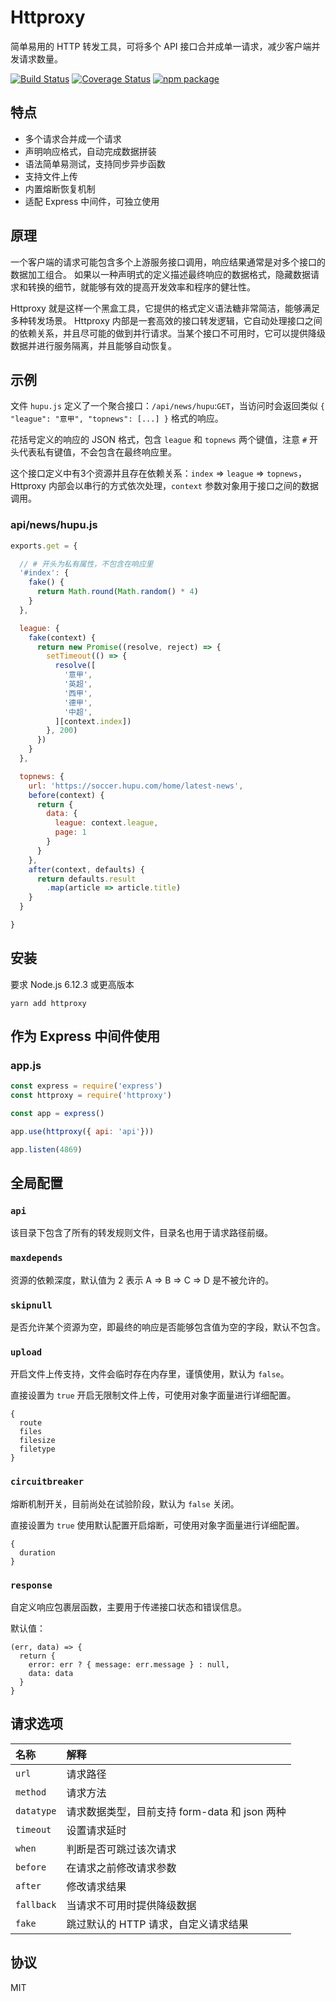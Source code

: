 # Httproxy

简单易用的 HTTP 转发工具，可将多个 API 接口合并成单一请求，减少客户端并发请求数量。

[![Build Status](https://travis-ci.org/viclm/httproxy.svg?branch=master)](https://travis-ci.org/viclm/httproxy)
[![Coverage Status](https://coveralls.io/repos/github/viclm/httproxy/badge.svg?branch=master)](https://coveralls.io/github/viclm/httproxy?branch=master)
[![npm package](https://img.shields.io/npm/v/httproxy.svg)](https://www.npmjs.org/package/httproxy)

## 特点

- 多个请求合并成一个请求
- 声明响应格式，自动完成数据拼装
- 语法简单易测试，支持同步异步函数
- 支持文件上传
- 内置熔断恢复机制
- 适配 Express 中间件，可独立使用

## 原理

一个客户端的请求可能包含多个上游服务接口调用，响应结果通常是对多个接口的数据加工组合。
如果以一种声明式的定义描述最终响应的数据格式，隐藏数据请求和转换的细节，就能够有效的提高开发效率和程序的健壮性。

Httproxy 就是这样一个黑盒工具，它提供的格式定义语法糖非常简洁，能够满足多种转发场景。
Httproxy 内部是一套高效的接口转发逻辑，它自动处理接口之间的依赖关系，并且尽可能的做到并行请求。当某个接口不可用时，它可以提供降级数据并进行服务隔离，并且能够自动恢复。

## 示例

文件 `hupu.js` 定义了一个聚合接口：`/api/news/hupu`:`GET`，当访问时会返回类似 `{ "league": "意甲", "topnews": [...] }` 格式的响应。

花括号定义的响应的 JSON 格式，包含 `league` 和 `topnews` 两个键值，注意 `#` 开头代表私有键值，不会包含在最终响应里。

这个接口定义中有3个资源并且存在依赖关系：`index` => `league` => `topnews`，Httproxy 内部会以串行的方式依次处理，`context` 参数对象用于接口之间的数据调用。

### api/news/hupu.js

```javascript
exports.get = {

  // # 开头为私有属性，不包含在响应里
  '#index': {
    fake() {
      return Math.round(Math.random() * 4)
    }
  },

  league: {
    fake(context) {
      return new Promise((resolve, reject) => {
        setTimeout(() => {
          resolve([
            '意甲',
            '英超',
            '西甲',
            '德甲',
            '中超',
          ][context.index])
        }, 200)
      })
    }
  },

  topnews: {
    url: 'https://soccer.hupu.com/home/latest-news',
    before(context) {
      return {
        data: {
          league: context.league,
          page: 1
        }
      }
    },
    after(context, defaults) {
      return defaults.result
        .map(article => article.title)
    }
  }

}
```

## 安装

要求 Node.js 6.12.3 或更高版本

```shell
yarn add httproxy
```

## 作为 Express 中间件使用

### app.js

```javascript
const express = require('express')
const httproxy = require('httproxy')

const app = express()

app.use(httproxy({ api: 'api'}))

app.listen(4869)
```

## 全局配置

### `api`

该目录下包含了所有的转发规则文件，目录名也用于请求路径前缀。

### `maxdepends`

资源的依赖深度，默认值为 2 表示 A => B => C => D 是不被允许的。

### `skipnull`

是否允许某个资源为空，即最终的响应是否能够包含值为空的字段，默认不包含。

### `upload`

开启文件上传支持，文件会临时存在内存里，谨慎使用，默认为 `false`。

直接设置为 `true` 开启无限制文件上传，可使用对象字面量进行详细配置。

```
{
  route
  files
  filesize
  filetype
}
```

### `circuitbreaker`

熔断机制开关，目前尚处在试验阶段，默认为 `false` 关闭。

直接设置为 `true` 使用默认配置开启熔断，可使用对象字面量进行详细配置。

```
{
  duration
}
```

### `response`

自定义响应包裹层函数，主要用于传递接口状态和错误信息。

默认值：

```
(err, data) => {
  return {
    error: err ? { message: err.message } : null,
    data: data
  }
}
```


## 请求选项

| 名称 | 解释 |
|:-----------|:-|
| `url`      | 请求路径 |
| `method`   | 请求方法 |
| `datatype` | 请求数据类型，目前支持 form-data 和 json 两种 |
| `timeout`  | 设置请求延时 |
| `when`     | 判断是否可跳过该次请求 |
| `before`   | 在请求之前修改请求参数 |
| `after`    | 修改请求结果 |
| `fallback` | 当请求不可用时提供降级数据 |
| `fake`     | 跳过默认的 HTTP 请求，自定义请求结果 |


## 协议

MIT
